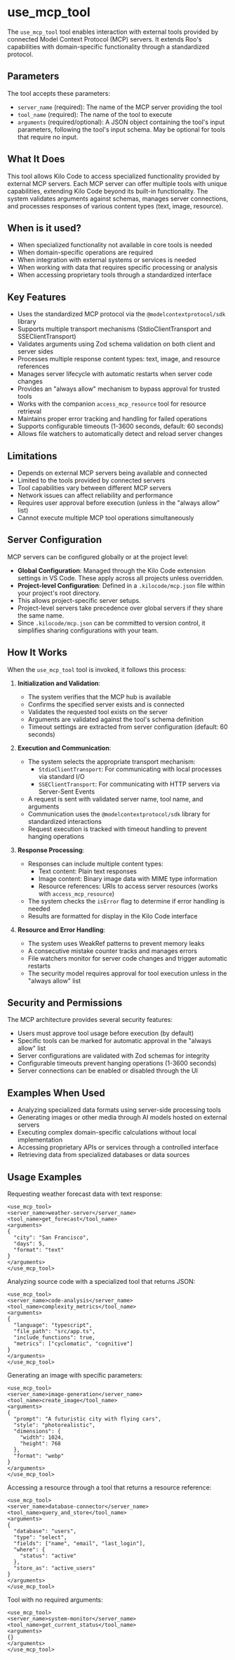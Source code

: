 # use_mcp_tool

The `use_mcp_tool` tool enables interaction with external tools provided by connected Model Context Protocol (MCP) servers. It extends Roo's capabilities with domain-specific functionality through a standardized protocol.

## Parameters

The tool accepts these parameters:

- `server_name` (required): The name of the MCP server providing the tool
- `tool_name` (required): The name of the tool to execute
- `arguments` (required/optional): A JSON object containing the tool's input parameters, following the tool's input schema. May be optional for tools that require no input.

## What It Does

This tool allows Kilo Code to access specialized functionality provided by external MCP servers. Each MCP server can offer multiple tools with unique capabilities, extending Kilo Code beyond its built-in functionality. The system validates arguments against schemas, manages server connections, and processes responses of various content types (text, image, resource).

## When is it used?

- When specialized functionality not available in core tools is needed
- When domain-specific operations are required
- When integration with external systems or services is needed
- When working with data that requires specific processing or analysis
- When accessing proprietary tools through a standardized interface

## Key Features

- Uses the standardized MCP protocol via the `@modelcontextprotocol/sdk` library
- Supports multiple transport mechanisms (StdioClientTransport and SSEClientTransport)
- Validates arguments using Zod schema validation on both client and server sides
- Processes multiple response content types: text, image, and resource references
- Manages server lifecycle with automatic restarts when server code changes
- Provides an "always allow" mechanism to bypass approval for trusted tools
- Works with the companion `access_mcp_resource` tool for resource retrieval
- Maintains proper error tracking and handling for failed operations
- Supports configurable timeouts (1-3600 seconds, default: 60 seconds)
- Allows file watchers to automatically detect and reload server changes

## Limitations

- Depends on external MCP servers being available and connected
- Limited to the tools provided by connected servers
- Tool capabilities vary between different MCP servers
- Network issues can affect reliability and performance
- Requires user approval before execution (unless in the "always allow" list)
- Cannot execute multiple MCP tool operations simultaneously

## Server Configuration

MCP servers can be configured globally or at the project level:

- **Global Configuration**: Managed through the Kilo Code extension settings in VS Code. These apply across all projects unless overridden.
- **Project-level Configuration**: Defined in a `.kilocode/mcp.json` file within your project's root directory.
 - This allows project-specific server setups.
 - Project-level servers take precedence over global servers if they share the same name.
 - Since `.kilocode/mcp.json` can be committed to version control, it simplifies sharing configurations with your team.

## How It Works

When the `use_mcp_tool` tool is invoked, it follows this process:

1. **Initialization and Validation**:
   - The system verifies that the MCP hub is available
   - Confirms the specified server exists and is connected
   - Validates the requested tool exists on the server
   - Arguments are validated against the tool's schema definition
   - Timeout settings are extracted from server configuration (default: 60 seconds)

2. **Execution and Communication**:
   - The system selects the appropriate transport mechanism:
     - `StdioClientTransport`: For communicating with local processes via standard I/O
     - `SSEClientTransport`: For communicating with HTTP servers via Server-Sent Events
   - A request is sent with validated server name, tool name, and arguments
   - Communication uses the `@modelcontextprotocol/sdk` library for standardized interactions
   - Request execution is tracked with timeout handling to prevent hanging operations

3. **Response Processing**:
   - Responses can include multiple content types:
     - Text content: Plain text responses
     - Image content: Binary image data with MIME type information
     - Resource references: URIs to access server resources (works with `access_mcp_resource`)
   - The system checks the `isError` flag to determine if error handling is needed
   - Results are formatted for display in the Kilo Code interface

4. **Resource and Error Handling**:
   - The system uses WeakRef patterns to prevent memory leaks
   - A consecutive mistake counter tracks and manages errors
   - File watchers monitor for server code changes and trigger automatic restarts
   - The security model requires approval for tool execution unless in the "always allow" list

## Security and Permissions

The MCP architecture provides several security features:

- Users must approve tool usage before execution (by default)
- Specific tools can be marked for automatic approval in the "always allow" list
- Server configurations are validated with Zod schemas for integrity
- Configurable timeouts prevent hanging operations (1-3600 seconds)
- Server connections can be enabled or disabled through the UI

## Examples When Used

- Analyzing specialized data formats using server-side processing tools
- Generating images or other media through AI models hosted on external servers
- Executing complex domain-specific calculations without local implementation
- Accessing proprietary APIs or services through a controlled interface
- Retrieving data from specialized databases or data sources

## Usage Examples

Requesting weather forecast data with text response:
```
<use_mcp_tool>
<server_name>weather-server</server_name>
<tool_name>get_forecast</tool_name>
<arguments>
{
  "city": "San Francisco",
  "days": 5,
  "format": "text"
}
</arguments>
</use_mcp_tool>
```

Analyzing source code with a specialized tool that returns JSON:
```
<use_mcp_tool>
<server_name>code-analysis</server_name>
<tool_name>complexity_metrics</tool_name>
<arguments>
{
  "language": "typescript",
  "file_path": "src/app.ts",
  "include_functions": true,
  "metrics": ["cyclomatic", "cognitive"]
}
</arguments>
</use_mcp_tool>
```

Generating an image with specific parameters:
```
<use_mcp_tool>
<server_name>image-generation</server_name>
<tool_name>create_image</tool_name>
<arguments>
{
  "prompt": "A futuristic city with flying cars",
  "style": "photorealistic",
  "dimensions": {
    "width": 1024,
    "height": 768
  },
  "format": "webp"
}
</arguments>
</use_mcp_tool>
```

Accessing a resource through a tool that returns a resource reference:
```
<use_mcp_tool>
<server_name>database-connector</server_name>
<tool_name>query_and_store</tool_name>
<arguments>
{
  "database": "users",
  "type": "select",
  "fields": ["name", "email", "last_login"],
  "where": {
    "status": "active"
  },
  "store_as": "active_users"
}
</arguments>
</use_mcp_tool>
```

Tool with no required arguments:
```
<use_mcp_tool>
<server_name>system-monitor</server_name>
<tool_name>get_current_status</tool_name>
<arguments>
{}
</arguments>
</use_mcp_tool>
```
